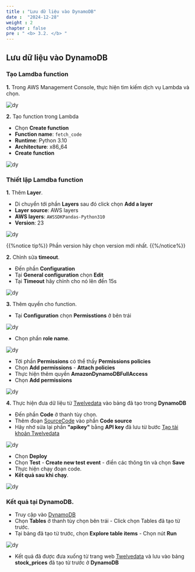 ```yaml
---
title : "Lưu dữ liệu vào DynamoDB"
date :  "2024-12-28"
weight : 2 
chapter : false
pre : " <b> 3.2. </b> "
---
```


## Lưu dữ liệu vào DynamoDB
### Tạo Lamdba function

**1.** Trong AWS Management Console, thực hiện tìm kiếm dịch vụ Lambda và chọn.

![dy](https://vuthibichngoc.github.io/workshop_awsfcj_2024/images/3.connect/3.2.1.png)

**2.** Tạo function trong Lambda

- Chọn **Create function**
- **Function name**: ```fetch_code```
- **Runtime**: Python 3.10
- **Architecture**: x86_64
- **Create function**

![dy](https://vuthibichngoc.github.io/workshop_awsfcj_2024/images/3.connect/3.2.2.png)

### Thiết lập Lamdba function

**1.** Thêm **Layer**.

- Di chuyển tới phần **Layers** sau đó click chọn **Add a layer**
- **Layer source**: AWS layers
- **AWS layers**: ``` AWSSDKPandas-Python310 ```
- **Version**: 23

![dy](https://vuthibichngoc.github.io/workshop_awsfcj_2024/images/3.connect/3.2.3.png)

{{%notice tip%}}
Phần version hãy chọn version mới nhất.
{{%/notice%}}

**2.** Chỉnh sửa **timeout**.

- Đến phần **Configuration**
- Tại **General configuration** chọn **Edit**
- Tại **Timeout** hãy chỉnh cho nó lên đến 15s

![dy](https://vuthibichngoc.github.io/workshop_awsfcj_2024/images/3.connect/3.1.5.png)

**3.** Thêm quyền cho function.

- Tại **Configuration** chọn **Permisstions** ở bên trái

![dy](https://vuthibichngoc.github.io/workshop_awsfcj_2024/images/3.connect/3.png)

- Chọn phần **role name**.

![dy](https://vuthibichngoc.github.io/workshop_awsfcj_2024/images/3.connect/3.2.4.png)

- Tới phần **Permissions** có thể thấy **Permissions policies**
- Chọn **Add permissions** - **Attach policies**
- Thực hiện thêm quyền **AmazonDynamoDBFullAccess** 
- Chọn **Add permissions**

![dy](https://vuthibichngoc.github.io/workshop_awsfcj_2024/images/3.connect/3.2.5.png)

**4.** Thực hiện đưa dữ liệu từ [Twelvedata](https://twelvedata.com/) vào bảng đã tạo trong **DynamoDB**

- Đến phần **Code** ở thanh tùy chọn.
- Thêm đoạn [SourceCode](https://vuthibichngoc.github.io/workshop_awsfcj_2024/file/fetch_code.py) vào phần **Code source** 
- Hãy nhớ sửa lại phần **"apikey"** bằng **API key** đã lưu từ bước [Tạo tài khoản Twelvedata](https://vuthibichngoc.github.io/workshop_awsfcj_2024/2.3-createtweldata/)

![dy](https://vuthibichngoc.github.io/workshop_awsfcj_2024/images/3.connect/1.png)

- Chọn **Deploy**
- Chọn **Test** - **Create new test event** - điền các thông tin và chọn **Save**
- Thực hiện chạy đoạn code.
- **Kết quả sau khi chạy**.

![dy](https://vuthibichngoc.github.io/workshop_awsfcj_2024/images/3.connect/3.2.6.png)

### Kết quả tại DynamoDB.

- Truy cập vào [DynamoDB](https://us-east-1.console.aws.amazon.com/dynamodbv2/home?region=us-east-1#service)
- Chọn **Tables** ở thanh tùy chọn bên trái - Click chọn Tables đã tạo từ trước.
- Tại bảng đã tạo từ trước, chọn **Explore table items** - Chọn nút **Run**

![dy](https://vuthibichngoc.github.io/workshop_awsfcj_2024/images/3.connect/3.2.7.png)

- Kết quả đã được đưa xuống từ trang web [Twelvedata](https://twelvedata.com/) và lưu vào bảng **stock_prices** đã tạo từ trước ở **DynamoDB**

